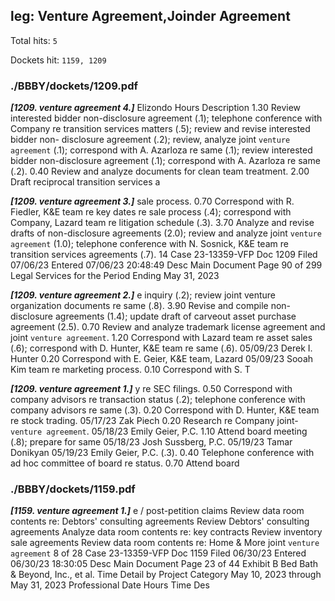 
## leg: Venture Agreement,Joinder Agreement

Total hits: `5`

Dockets hit: `1159, 1209`

### ./BBBY/dockets/1209.pdf
***[1209. venture agreement 4.]***  Elizondo Hours Description 1.30 Review interested bidder non-disclosure agreement (.1); telephone conference with Company re transition services matters (.5); review and revise interested bidder non- disclosure agreement (.2); review, analyze joint `venture agreement` (.1); correspond with A. Azarloza re same (.1); review interested bidder non-disclosure agreement (.1); correspond with A. Azarloza re same (.2). 0.40 Review and analyze documents for clean team treatment. 2.00 Draft reciprocal transition services a

***[1209. venture agreement 3.]***  sale process. 0.70 Correspond with R. Fiedler, K&E team re key dates re sale process (.4); correspond with Company, Lazard team re litigation schedule (.3). 3.70 Analyze and revise drafts of non-disclosure agreements (2.0); review and analyze joint `venture agreement` (1.0); telephone conference with N. Sosnick, K&E team re transition services agreements (.7). 14 Case 23-13359-VFP Doc 1209 Filed 07/06/23 Entered 07/06/23 20:48:49 Desc Main Document Page 90 of 299 Legal Services for the Period Ending May 31, 2023 

***[1209. venture agreement 2.]*** e inquiry (.2); review joint venture organization documents re same (.8). 3.90 Revise and compile non-disclosure agreements (1.4); update draft of carveout asset purchase agreement (2.5). 0.70 Review and analyze trademark license agreement and joint `venture agreement`. 1.20 Correspond with Lazard team re asset sales (.6); correspond with D. Hunter, K&E team re same (.6). 05/09/23 Derek I. Hunter 0.20 Correspond with E. Geier, K&E team, Lazard 05/09/23 Sooah Kim team re marketing process. 0.10 Correspond with S. T

***[1209. venture agreement 1.]*** y re SEC filings. 0.50 Correspond with company advisors re transaction status (.2); telephone conference with company advisors re same (.3). 0.20 Correspond with D. Hunter, K&E team re stock trading. 05/17/23 Zak Piech 0.20 Research re Company joint-`venture agreement`. 05/18/23 Emily Geier, P.C. 1.10 Attend board meeting (.8); prepare for same 05/18/23 Josh Sussberg, P.C. 05/19/23 Tamar Donikyan 05/19/23 Emily Geier, P.C. (.3). 0.40 Telephone conference with ad hoc committee of board re status. 0.70 Attend board 


### ./BBBY/dockets/1159.pdf
***[1159. venture agreement 1.]*** e / post-petition claims Review data room contents re: Debtors' consulting agreements Review Debtors' consulting agreements Analyze data room contents re: key contracts Review inventory sale agreements Review data room contents re: Home & More joint `venture agreement` 8 of 28 Case 23-13359-VFP Doc 1159 Filed 06/30/23 Entered 06/30/23 18:30:05 Desc Main Document Page 23 of 44 Exhibit B Bed Bath & Beyond, Inc., et al. Time Detail by Project Category May 10, 2023 through May 31, 2023 Professional Date Hours Time Des


